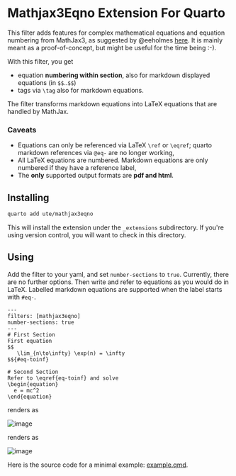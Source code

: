 # Mathjax3Eqno Extension For Quarto

This filter adds features for complex mathematical equations and equation numbering from MathJax3, as suggested by @eeholmes [here](https://github.com/quarto-dev/quarto-cli/issues/4136).
It is mainly meant as a proof-of-concept, but might be useful for the time being :-).

With this filter, you get

- equation **numbering within section**, also for markdown displayed equations (in `$$`..`$$`)
- tags via `\tag` also for markdown equations.

The filter transforms markdown equations into LaTeX equations that are handled by MathJax.

### Caveats

- Equations can only be referenced via LaTeX `\ref` or `\eqref`; quarto markdown references via `@eq-` are no longer working,
- All LaTeX equations are numbered. Markdown equations are only numbered if they have a reference label,
- The **only** supported output formats are **pdf and html**.

## Installing

```bash
quarto add ute/mathjax3eqno
```

This will install the extension under the `_extensions` subdirectory.
If you're using version control, you will want to check in this directory.

## Using

Add the filter to your yaml, and set `number-sections` to `true`. Currently, there are no further options. 
Then write and refer to equations as you would do in LaTeX. Labelled markdown equations are supported when the label starts with `#eq-`.

```text
---
filters: [mathjax3eqno]
number-sections: true
---
# First Section
First equation
$$
   \lim_{n\to\infty} \exp(n) = \infty
$${#eq-toinf}

# Second Section
Refer to \eqref{eq-toinf} and solve
\begin{equation}
  e = mc^2
\end{equation}

```
renders as

![image](https://github.com/ute/mathjax3/assets/5145859/1cdccc8d-62ab-4c2b-a9fb-0d6f07c5c683)

renders as

![image](https://github.com/ute/mathjax3/assets/5145859/1cdccc8d-62ab-4c2b-a9fb-0d6f07c5c683)

Here is the source code for a minimal example: [example.qmd](example.qmd).

